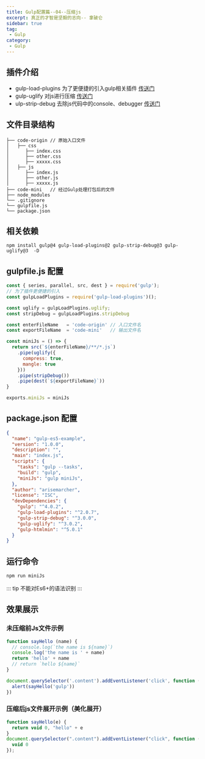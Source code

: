 ```yaml
---
title: Gulp配置篇--04--压缩js
excerpt: 真正的才智是坚毅的志向-- 拿破仑
sidebar: true
tag:
 - Gulp
category:
 - Gulp
---
```


## 插件介绍

+ gulp-load-plugins 为了更便捷的引入gulp相关插件 [传送门](https://github.com/jackfranklin/gulp-load-plugins)
+ gulp-uglify 对js进行压缩 [传送门](https://github.com/terinjokes/gulp-uglify)
+ ulp-strip-debug 去除js代码中的console、debugger [传送门](https://github.com/sindresorhus/gulp-strip-debug)

## 文件目录结构

```
├── code-origin // 原始入口文件
│   ├── css
│      ├── index.css 
│      ├── other.css 
│      ├── xxxxx.css
│   ├── js
│      ├── index.js 
│      ├── other.js 
│      ├── xxxxx.js
├── code-mini   // 经过Gulp处理打包后的文件
├── node_modules
└── .gitignore
└── gulpfile.js 
└── package.json
```

## 相关依赖

```
npm install gulp@4 gulp-load-plugins@2 gulp-strip-debug@3 gulp-uglify@3  -D
```

## gulpfile.js 配置

```js
const { series, parallel, src, dest } = require('gulp');
// 为了插件更便捷的引入
const gulpLoadPlugins = require('gulp-load-plugins')();

const uglify = gulpLoadPlugins.uglify;
const stripDebug = gulpLoadPlugins.stripDebug

const enterFileName   = 'code-origin' // 入口文件名
const exportFileName  = 'code-mini'   // 输出文件名

const miniJs = () => {
  return src(`${enterFileName}/**/*.js`)
    .pipe(uglify({
      compress: true,
      mangle: true
    }))
    .pipe(stripDebug())
    .pipe(dest(`${exportFileName}`))
}

exports.miniJs = miniJs
```

## package.json 配置


```json
{
  "name": "gulp-es5-example",
  "version": "1.0.0",
  "description": "",
  "main": "index.js",
  "scripts": {
    "tasks": "gulp --tasks",
    "build": "gulp",
    "miniJs": "gulp miniJs",
  },
  "author": "arisemarcher",
  "license": "ISC",
  "devDependencies": {
    "gulp": "^4.0.2",
    "gulp-load-plugins": "^2.0.7",
    "gulp-strip-debug": "^3.0.0",
    "gulp-uglify": "^3.0.2",
    "gulp-htmlmin": "^5.0.1"
  }
}

```


## 运行命令

```bash
npm run miniJs
```

::: tip
不能对Es6+的语法识别
:::

## 效果展示
### 未压缩前Js文件示例

```js
function sayHello (name) {
  // console.log(`the name is ${name}`)
  console.log('the name is ' + name)
  return 'hello' + name
  // return `hello ${name}`
}

document.querySelector('.content').addEventListener('click', function () {
  alert(sayHello('gulp'))
})

```

### 压缩后js文件展开示例（美化展开）

```js
function sayHello(e) {
  return void 0, "hello" + e
}
document.querySelector(".content").addEventListener("click", function () {
  void 0
});
```